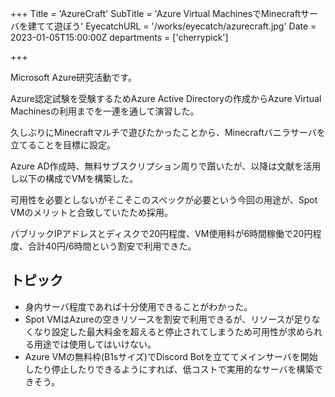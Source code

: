+++
Title = 'AzureCraft'
SubTitle = 'Azure Virtual MachinesでMinecraftサーバを建てて遊ぼう'
EyecatchURL = '/works/eyecatch/azurecraft.jpg'
Date = 2023-01-05T15:00:00Z
departments = ['cherrypick']

+++

Microsoft Azure研究活動です。

<!--more-->


Azure認定試験を受験するためAzure Active Directoryの作成からAzure Virtual Machinesの利用までを一連を通して演習した。

久しぶりにMinecraftマルチで遊びたかったことから、Minecraftバニラサーバを立てることを目標に設定。

Azure AD作成時、無料サブスクリプション周りで躓いたが、以降は文献を活用し以下の構成でVMを構築した。

可用性を必要としないがそこそこのスペックが必要という今回の用途が、Spot VMのメリットと合致していたため採用。

パブリックIPアドレスとディスクで20円程度、VM使用料が6時間稼働で20円程度、合計40円/6時間という割安で利用できた。

## トピック

- 身内サーバ程度であれば十分使用できることがわかった。
- Spot VMはAzureの空きリソースを割安で利用できるが、リソースが足りなくなり設定した最大料金を超えると停止されてしまうため可用性が求められる用途では使用してはいけない。
- Azure VMの無料枠(B1sサイズ)でDiscord Botを立ててメインサーバを開始したり停止したりできるようにすれば、低コストで実用的なサーバを構築できそう。
